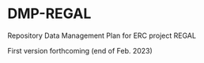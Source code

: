 # DMP-REGAL

Repository Data Management Plan for ERC project REGAL

First version forthcoming (end of Feb. 2023)

